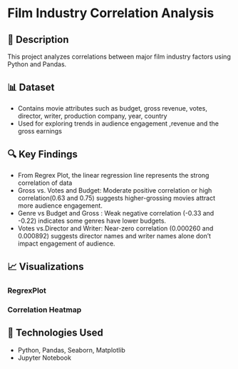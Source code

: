 # Film Industry Correlation Analysis

## 📌 Description
This project analyzes correlations between major film industry factors using Python and Pandas.

## 📊 Dataset
- Contains movie attributes such as budget, gross revenue, votes, director, writer, production company, year, country
- Used for exploring trends in audience engagement ,revenue and the gross earnings

## 🔍 Key Findings
- From Regrex Plot, the linear regression line represents the strong correlation of data
- Gross vs. Votes and Budget:  Moderate positive correlation or high correlation(0.63 and 0.75) suggests higher-grossing movies attract more audience engagement.
- Genre vs Budget and Gross : Weak negative correlation (-0.33 and -0.22) indicates some genres have lower budgets.
- Votes vs.Director and Writer: Near-zero correlation (0.000260 and 0.000892) suggests director names and writer names alone don’t impact engagement of audience.

## 📈 Visualizations
### RegrexPlot

### Correlation Heatmap




## 🚀 Technologies Used
- Python, Pandas, Seaborn, Matplotlib
- Jupyter Notebook

